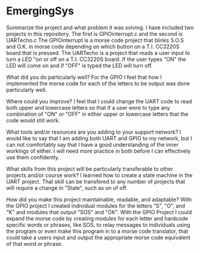# EmergingSys

Summarize the project and what problem it was solving.
I have included two projects in this repository. The first is GPIOinterrupt.c and the second is UARTecho.c
The GPIOinterrupt is a morse code project that blinks S.O.S and O.K. in morse code depending on which button on a T.I. CC3220S board that is pressed.
The UARTecho is a project that reads a user input to turn a LED "on or off on a T.I. CC3220S board. If the user types "ON" the LED will come on and if "OFF" is typed the LED will turn off.

What did you do particularly well?
For the GPIO I feel that how I implemented the morse code for each of the letters to be output was done particularly well.

Where could you improve?
I feel that I could change the UART code to read both upper and lowercase letters so that if a user were to type any combination of "ON" or "OFF" in either upper or lowercase letters that the code would still work.

What tools and/or resources are you adding to your support network?
I would like to say that I am adding both UART and GPIO to my network, but I can not comfortably say that I have a good understanding of the inner workings of either. I will need more practice in both before I can effectively use them confidently.

What skills from this project will be particularly transferable to other projects and/or course work?
I learned how to create a state machine in the UART project. That skill can be transfered to any number of projects that will require a change in "State", such as on of off.

How did you make this project maintainable, readable, and adaptable?
With the GPIO project I created individual modules for the letters "S", "O", and "K" and modules that output "SOS" and "OK". With the GPIO Project I could expand the morse code by creating modules for each letter and hardcode specific words or phrases, like SOS, to relay messages to individuals using the program or even make this program in to a morse code translator, that could take a users input and output the appropriate morse code equivalent of that word or phrase.
